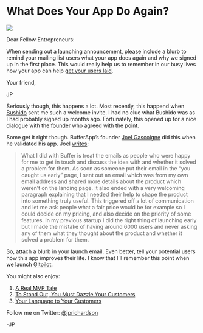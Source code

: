 <!--
id: 9296840913
link: http://techneur.com/post/9296840913/what-does-your-app-do-again
slug: what-does-your-app-do-again
date: Tue Aug 23 2011 12:03:00 GMT-0500 (CDT)
publish: 2011-08-023
tags: web-app, customer-development, idea-validation
-->


What Does Your App Do Again?
============================

![](http://media.tumblr.com/tumblr_lqc4nkJtnh1qzbc4f.png)

Dear Fellow Entrepreneurs:

When sending out a launching announcement, please include a blurb to
remind your mailing list users what your app does again and why we
signed up in the first place. This would really help us to remember in
our busy lives how your app can help [get your users
laid](http://www.jwz.org/doc/groupware.html).

Your friend,

JP

Seriously though, this happens a lot. Most recently, this happend when
[Bushido](http://bushi.do) sent me such a welcome invite. I had no clue
what Bushido was as I had probably signed up months ago. Fortunately,
this opened up for a nice dialogue with the
[founder](https://twitter.com/#!/sgrove) who agreed with the point.

Some get it right though. BufferApp’s founder [Joel
Gascoigne](https://twitter.com/#!/joelgascoigne) did this when he
validated his app. Joel
[writes](http://techneur.com/post/3583222706/a-real-mvp-tale):

> What I did with Buffer is treat the emails as people who were happy
> for me to get in touch and discuss the idea with and whether it solved
> a problem for them. As soon as someone put their email in the “you
> caught us early” page, I sent out an email which was from my own email
> address and shared more details about the product which weren’t on the
> landing page. It also ended with a very welcoming paragraph explaining
> that I needed their help to shape the product into something truly
> useful. This triggered off a lot of communication and let me ask
> people what a fair price would be for example so I could decide on my
> pricing, and also decide on the priority of some features. In my
> previous startup I did the right thing of launching early but I made
> the mistake of having around 6000 users and never asking any of them
> what they thought about the product and whether it solved a problem
> for them.

So, attach a blurb in your launch email. Even better, tell your
potential users how this app improves their life. I know that I’ll
remember this point when we launch [Gitpilot](http://gitpilot.com).

You might also enjoy:

1.  [A Real MVP
    Tale](http://techneur.com/post/3583222706/a-real-mvp-tale)
2.  [To Stand Out, You Must Dazzle Your
    Customers](http://techneur.com/post/3565725520/to-stand-out-you-must-dazzle-your-customers)
3.  [Your Language to Your
    Customers](http://techneur.com/post/3299224033/your-language-to-your-customers)

Follow me on Twitter: [@jprichardson](http://twitter.com/jprichardson)

-JP

